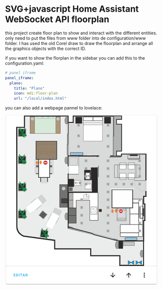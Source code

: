 # SVG+javascript Home Assistant WebSocket API floorplan
this project create floor plan to show and interact with the different entities.
only need to put the files from www folder into de configuration/www folder.
I has used the old Corel draw to draw the floorplan and arrange all the graphics objects with the correct ID.

if you want to show the florplan in the sidebar you can add this to the configuration.yaml:

``` yaml
# panel iframe
panel_iframe:
  plano:
    title: "Plano"
    icon: mdi:floor-plan
    url: "/local/index.html"
```
you can also add a webpage pannel to lovelace:

![floorplan panel](/images/panel.png)


